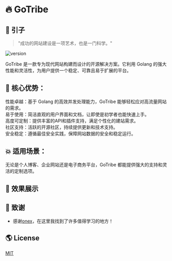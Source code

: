 # 🔥 **GoTribe**

## 🌌 引子
> "成功的网站建设是一项艺术，也是一门科学。"

![version](https://img.shields.io/badge/version-1.x-blue)

GoTribe 是一款专为现代网站构建而设计的开源解决方案。它利用 Golang 的强大性能和灵活性，为用户提供一个稳定、可靠且易于扩展的平台。

## 🚀 核心优势：

性能卓越：基于 Golang 的高效并发处理能力，GoTribe 能够轻松应对高流量网站的需求。  
易于使用：简洁直观的用户界面和文档，让即使是初学者也能快速上手。  
高度可定制：提供丰富的API和插件支持，满足个性化的建站需求。  
社区支持：活跃的开源社区，持续提供更新和技术支持。  
安全稳定：遵循最佳安全实践，保障网站数据的安全和稳定运行。  

## 💥 适用场景：
无论是个人博客、企业网站还是电子商务平台，GoTribe 都能提供强大的支持和灵活的定制选项。

## 🎨 效果展示


## 🍁 致谢
- 感谢[onex](https://github.com/superproj/onex)，在这里我找到了许多值得学习的地方！



## 🌎 License

[MIT](https://choosealicense.com/licenses/mit/)
